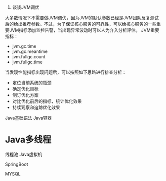 1. 谈谈JVM调优

大多数情况下不需要做JVM调优，因为JVM的默认参数已经是JVM团队反复测试后的给出推荐参数。不过，为了保证核心服务的可靠性，可以给核心服务的一些重要JVM指标添加监控告警，当出现异常波动时可以人为介入分析评估。
JVM重要指标：
- jvm.gc.time
- jvm.gc.meantime
- jvm.fullgc.count
- jvm.fullgc.time

当发现性能指标出现问题后，可以按照如下思路进行排查分析：
- 定位当前系统的瓶颈
- 确定优化目标
- 制订优化方案
- 对比优化前后的指标，统计优化效果
- 持续观察和追踪优化效果


Java基础语法
Java容器
# Java多线程
线程池
Java虚拟机

SpringBoot


MYSQL

